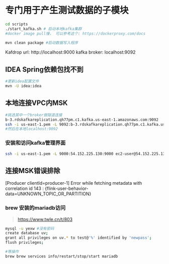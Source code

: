 # 专门用于产生测试数据的子模块

```bash
cd scripts
./start_kafka.sh # 启动本地kafka集群
#docker image pull慢， 可以参考这个: https://dockerproxy.com/docs

mvn clean package #启动数据写入程序
```

Kafdrop url: http://localhost:9000
kafka broker: localhost:9092

## IDEA Spring依赖包找不到

```bash
#更新idea配置文件
mvn -U idea:idea
```

## 本地连接VPC内MSK

```bash
#挑选其中一个broker做隧道连接
b-3.rdskafkareplication.qh77pm.c1.kafka.us-east-1.amazonaws.com:9092
ssh -i us-east-1.pem -L 9092:b-3.rdskafkareplication.qh77pm.c1.kafka.us-east-1.amazonaws.com:9092 ec2-user@54.152.225.130
#然后在本地localhost:9092
```

### 安装和访问kafka管理界面

```bash
ssh -i us-east-1.pem -L 9000:54.152.225.130:9000 ec2-user@54.152.225.130
```

## 连接MSK错误排除

[Producer clientId=producer-1] Error while fetching metadata with correlation id 143 :
{flink-user-behavior-data=UNKNOWN_TOPIC_OR_PARTITION}

### brew 安装的mariadb访问

> https://www.twle.cn/t/803

```bash
mysql -u yexw #没有密码
create database uv;
grant all privileges on uv.* to test@'%' identified by 'newpass';
flush privileges;

#等操作
brew brew services info/restart/stop/start mariadb
```
